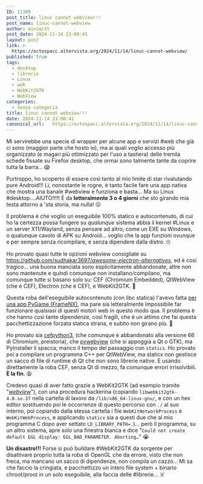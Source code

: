 ```yaml
---
ID: 11309
post_title: linuc cannot webview!!!
post_name: linuc-cannot-webview
author: minioctt
post_date: 2024-11-14 23:00:41
layout: post
link: >
  https://octospacc.altervista.org/2024/11/14/linuc-cannot-webview/
published: true
tags:
  - desktop
  - librerie
  - Linux
  - web
  - WebKit2GTK
  - WebView
categories:
  - Senza categoria
title: linuc cannot webview!!!
date: 2024-11-14 23:00:41
canonical_url:   https://octospacc.altervista.org/2024/11/14/linuc-cannot-webview/
---
```

<!-- wp:paragraph -->
<p>Mi servirebbe una specie di wrapper per alcune app e servizi #web che già ci sono (maggior parte che hosto io), ma ai quali voglio accesso più organizzato (e magari più ottimizzato per l'uso a tastiera) delle tremila schede fissate su Firefox desktop, che ormai sono talmente tante da coprire tutta la barra... 😱️</p>
<!-- /wp:paragraph -->

<!-- wp:paragraph -->
<p>Purtroppo, ho scoperto di essere così tanto al mio limite di star rivalutando pure Android!!! Lì, nonostante le rogne, è tanto facile fare una app nativa che mostra una banale #webview e funziona e basta... Ma su Linux #desktop....AIUTO!!!!! È da <strong>letteralmente 3 o 4 giorni</strong> che sto girando mia testa attorno a 'sta storia, ma nulla! 😖️</p>
<!-- /wp:paragraph -->

<!-- wp:paragraph -->
<p>Il problema è che voglio un eseguibile 100% statico e autocontenuto, di cui ho la certezza possa fungere su <em>qualunque</em> sistema abbia il kernel #Linux e un server X11/Wayland, senza pensare ad altro; come un EXE su Windows, o qualunque cavolo di APK su Android... voglio che la app funzioni ovunque e per sempre senza ricompilare, e senza dipendere dalla distro. 🙄️</p>
<!-- /wp:paragraph -->

<!-- wp:paragraph -->
<p>Ho provato quasi tutte le opzioni webview consigliate su <a href="https://github.com/sudhakar3697/awesome-electron-alternatives">https://github.com/sudhakar3697/<em>awesome-electron-alternatives</em></a>, ed è così tragico... una buona manciata sono esplicitamente abbandonate, altre non sono mantenute e quindi comunque non installano/compilano, ma comunque tutte si basano solo su: CEF (Chromium Embedded), QtWebView (che è CEF), Electron (che è CEF), e WebKit2GTK. 👯️</p>
<!-- /wp:paragraph -->

<!-- wp:paragraph -->
<p>Questa roba dell'eseguibile autocontenuto (con libc statica) l'avevo fatta <a href="/microblog-mirror/tag/framenx/">per una app PyGame (FrameNX)</a>, ma pare sia letteralmente impossibile far funzionare qualsiasi di questi motori web in questo modo qua. Il problema è che hanno così tante dipendenze, così fragili, che è un attimo che fai questa pacchettizzazione forzata statica strana, e subito non girano più. 🚱️</p>
<!-- /wp:paragraph -->

<!-- wp:paragraph -->
<p>Ho provato sia <a href="https://github.com/cztomczak/cefpython">cefpython3</a>, (che comunque è abbandonato alla versione 66 di Chromium, preistoria), che <a href="https://github.com/r0x0r/pywebview">pywebview</a> (che si appoggia a Qt o GTK), ma PyInstaller li spacca; manco il tempo del passaggio con <code>staticx</code>. Ho provato poi a compilare un programma C++ per QtWebView, ma staticx non gestisce un sacco di file di runtime di Qt che non sono librerie native. E usando direttamente la roba CEF, senza Qt di mezzo, fa comunque errori irrisolvibili. <strong>È la fin</strong>. 😩️</p>
<!-- /wp:paragraph -->

<!-- wp:paragraph -->
<p>Credevo quasi di aver fatto grazie a WebKit2GTK (ad esempio tramite "<a href="https://github.com/webview/webview"><em>webview</em></a>"), con una procedura hackerina (copiando <code>libwebkit2gtk-4.0.so.37</code> nella cartella di lavoro da <code>/lib/x86_64-linux-gnu/</code>, e con un hex editor sostituendo poi le occorrenze di questo percorso con <code>./</code> al suo interno, poi copiando dalla stessa cartella i file <code>WebKitNetworkProcess</code> e <code>WebKitWebProcess</code>, e applicando <code>staticx</code> sia a questi due che al mio programma C dopo aver settato <code>LD_LIBRARY_PATH=.</code>)... però il programma, su un altro sistema, apre solo una finestra bianca e dice "<code>Could not create default EGL display: EGL_BAD_PARAMETER. Aborting…</code>" 😭️</p>
<!-- /wp:paragraph -->

<!-- wp:paragraph -->
<p><strong>Un disastro!!!</strong> Forse si può buildare #WebKit2GTK da sorgente per disattivare proprio tutta la roba di OpenGL che da errore, visto che non freca, ma mancano un sacco di dipendenze, non compila un cazzo... Mi sa che faccio la cringiata, e pacchettizzo un intero file system + binario chroot/proot in un solo eseguibile, alla faccia delle #librerie... ☠️</p>
<!-- /wp:paragraph -->